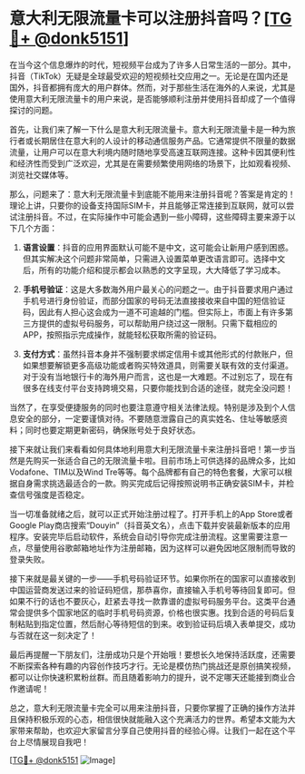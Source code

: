 # 意大利无限流量卡可以注册抖音吗？[[TG💪+ @donk5151](https://t.me/s/donk5151)]

在当今这个信息爆炸的时代，短视频平台成为了许多人日常生活的一部分。其中，抖音（TikTok）无疑是全球最受欢迎的短视频社交应用之一。无论是在国内还是国外，抖音都拥有庞大的用户群体。然而，对于那些生活在海外的人来说，尤其是使用意大利无限流量卡的用户来说，是否能够顺利注册并使用抖音却成了一个值得探讨的问题。

首先，让我们来了解一下什么是意大利无限流量卡。意大利无限流量卡是一种为旅行者或长期居住在意大利的人设计的移动通信服务产品。它通常提供不限量的数据流量，让用户可以在意大利境内随时随地享受高速互联网连接。这种卡因其便利性和经济性而受到广泛欢迎，尤其是在需要频繁使用网络的场景下，比如观看视频、浏览社交媒体等。

那么，问题来了：意大利无限流量卡到底能不能用来注册抖音呢？答案是肯定的！理论上讲，只要你的设备支持国际SIM卡，并且能够正常连接到互联网，就可以尝试注册抖音。不过，在实际操作中可能会遇到一些小障碍，这些障碍主要来源于以下几个方面：

1. **语言设置**：抖音的应用界面默认可能不是中文，这可能会让新用户感到困惑。但其实解决这个问题非常简单，只需进入设置菜单更改语言即可。选择中文后，所有的功能介绍和提示都会以熟悉的文字呈现，大大降低了学习成本。

2. **手机号验证**：这是大多数海外用户最关心的问题之一。由于抖音要求用户通过手机号进行身份验证，而部分国家的号码无法直接接收来自中国的短信验证码，因此有人担心这会成为一道不可逾越的门槛。但实际上，市面上有许多第三方提供的虚拟号码服务，可以帮助用户绕过这一限制。只需下载相应的APP，按照指示完成操作，就能轻松获取所需的验证码。

3. **支付方式**：虽然抖音本身并不强制要求绑定信用卡或其他形式的付款账户，但如果想要解锁更多高级功能或者购买特效道具，则需要关联有效的支付渠道。对于没有当地银行卡的海外用户而言，这也是一大难题。不过别忘了，现在有很多在线支付平台支持跨境交易，只要你能找到合适的途径，就完全没问题！

当然了，在享受便捷服务的同时也要注意遵守相关法律法规。特别是涉及到个人信息安全的部分，一定要谨慎对待。不要随意泄露自己的真实姓名、住址等敏感资料；同时也要定期更新密码，确保账号处于良好状态。

接下来就让我们来看看如何具体地利用意大利无限流量卡来注册抖音吧！第一步当然是先购买一张适合自己的无限流量卡啦。目前市场上可供选择的品牌众多，比如Vodafone、TIM以及Wind Tre等等。每个品牌都有自己的特色套餐，大家可以根据自身需求挑选最适合的一款。购买完成后记得按照说明书正确安装SIM卡，并检查信号强度是否稳定。

当一切准备就绪之后，就可以正式开始注册过程了。打开手机上的App Store或者Google Play商店搜索“Douyin”（抖音英文名），点击下载并安装最新版本的应用程序。安装完毕后启动软件，系统会自动引导你完成注册流程。这里需要注意一点，尽量使用谷歌邮箱地址作为注册邮箱，因为这样可以避免因地区限制而导致的登录失败。

接下来就是最关键的一步——手机号码验证环节。如果你所在的国家可以直接收到中国运营商发送过来的验证码短信，那恭喜你，直接输入手机号等待回复即可。但如果不行的话也不要灰心，赶紧去寻找一款靠谱的虚拟号码服务平台。这类平台通常会提供多个国家地区的临时手机号码资源，价格也很实惠。找到合适的号码后复制粘贴到指定位置，然后耐心等待短信的到来。收到验证码后填入表单提交，成功与否就在这一刻决定了！

最后再提醒一下朋友们，注册成功只是个开始哦！要想长久地保持活跃度，还需要不断探索各种有趣的内容创作技巧才行。无论是模仿热门挑战还是原创搞笑视频，都可以让你快速积累粉丝群。而且随着影响力的提升，说不定哪天还能接到商业合作邀请呢！

总之，意大利无限流量卡完全可以用来注册抖音，只要你掌握了正确的操作方法并且保持积极乐观的心态，相信很快就能融入这个充满活力的世界。希望本文能为大家带来帮助，也欢迎大家留言分享自己使用抖音的经验心得。让我们一起在这个平台上尽情展现自我吧！

[[TG💪+ @donk5151](https://t.me/s/donk5151) ![Image](https://i.postimg.cc/rwNCRYN7/Snipaste-2025-04-30-17-27-05.png)]
